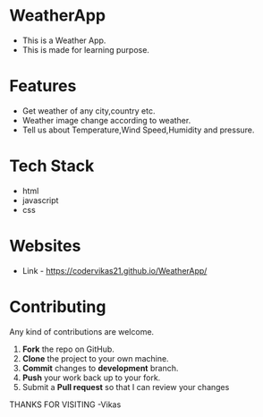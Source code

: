 # WeatherApp
  * This is a Weather App.
  * This is made for learning purpose.
    
# Features
  * Get weather of any city,country etc.
  * Weather image change according to weather.
  * Tell us about Temperature,Wind Speed,Humidity and pressure.

# Tech Stack
  * html
  * javascript
  * css
    
# Websites
  * Link - https://codervikas21.github.io/WeatherApp/   

Contributing
==========
Any kind of contributions are welcome.

1. **Fork** the repo on GitHub.
2. **Clone** the project to your own machine.
3. **Commit** changes to **development** branch.
4. **Push** your work back up to your fork.
5. Submit a **Pull request** so that I can review your changes

THANKS FOR VISITING
-Vikas
